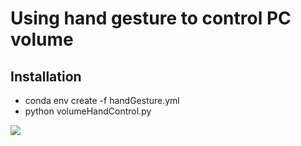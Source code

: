 # Using hand gesture to control PC volume

## Installation
- conda env create -f handGesture.yml
- python volumeHandControl.py

<img src="https://developers.google.com/static/mediapipe/images/solutions/hand-landmarks.png" />
